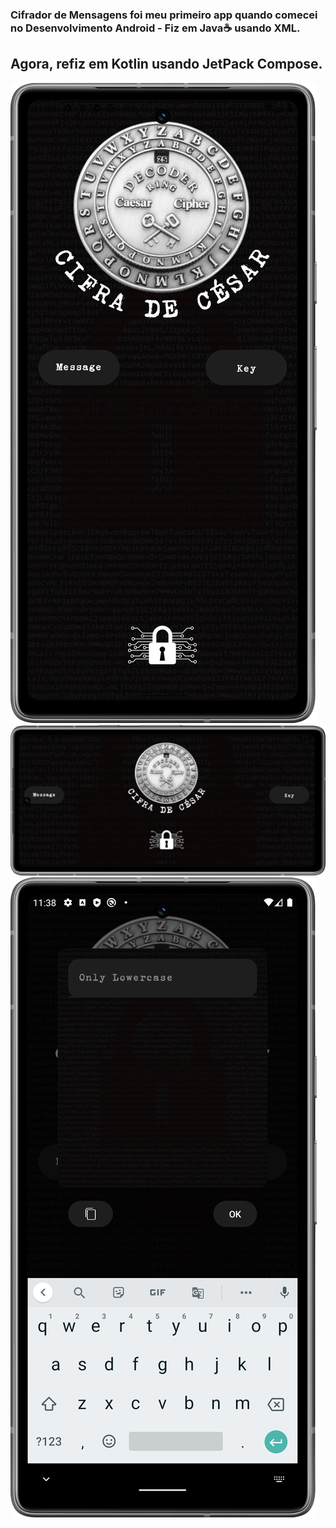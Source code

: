 ### Cifrador de Mensagens foi meu primeiro app quando comecei no Desenvolvimento Android - Fiz em Java☕ usando XML.
## Agora, refiz em Kotlin usando JetPack Compose.

![Tela-Inicial](veja_o_app/tela_inicial.png)
![Modo-Paisagem](veja_o_app/modo_paisagem.png)
![Inserindo-Mensagem](veja_o_app/inserindo_mensagem.png)
